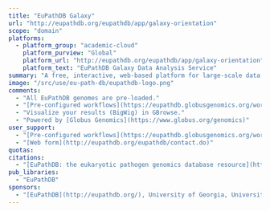 ```yaml
---
title: "EuPathDB Galaxy"
url: "http://eupathdb.org/eupathdb/app/galaxy-orientation"
scope: "domain"
platforms:
  - platform_group: "academic-cloud"
    platform_purview: "Global"
    platform_url: "http://eupathdb.org/eupathdb/app/galaxy-orientation"
    platform_text: "EuPathDB Galaxy Data Analysis Service"
summary: "A free, interactive, web-based platform for large-scale data analysis focused on eukaryotic pathogens."
image: "/src/use/eu-path-db/eupathdb-logo.png"
comments:
  - "All EuPathDB genomes are pre-loaded."
  - "[Pre-configured workflows](https://eupathdb.globusgenomics.org/workflow/list_published) are available."
  - "Visualize your results (BigWig) in GBrowse."
  - "Powered by [Globus Genomics](https://www.globus.org/genomics)"
user_support:
  - "[Pre-configured workflows](https://eupathdb.globusgenomics.org/workflow/list_published)"
  - "[Web form](http://eupathdb.org/eupathdb/contact.do)"
quotas:
citations:
  - "[EuPathDB: the eukaryotic pathogen genomics database resource](https://academic.oup.com/nar/article/45/D1/D581/2605823), Cristina Aurrecoechea, Ana Barreto, Evelina Y. Basenko, John Brestelli, Brian P. Brunk, Shon Cade, Kathryn Crouch, Ryan Doherty Dave Falke, Steve Fischer, Bindu Gajria, Omar S. Harb, Mark Heiges, Christiane Hertz-Fowler, Sufen Hu, John Iodice Jessica C. Kissinger, Cris Lawrence, Wei Li, Deborah F. Pinney, Jane A. Pulman, David S. Roos, Achchuthan Shanmugasundram Fatima Silva-Franco, Sascha Steinbiss, Christian J. Stoeckert, Jr, Drew Spruill, Haiming Wang, Susanne Warrenfeltz, Jie Zheng. *Nucleic Acids Research*, Volume 45, Issue D1, 4 January 2017, Pages D581–D591, https://doi.org/10.1093/nar/gkw1105"
pub_libraries:
  - "EuPathDB"
sponsors:
  - "[EuPathDB](http://eupathdb.org/), University of Georgia, University of Pennsylvania, and University of Liverpool."
---
```

